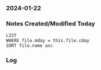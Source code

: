 ### 2024-01-22

### Notes Created/Modified Today
```dataview
LIST 
WHERE file.mday = this.file.cday
SORT file.name asc
```
### Log
